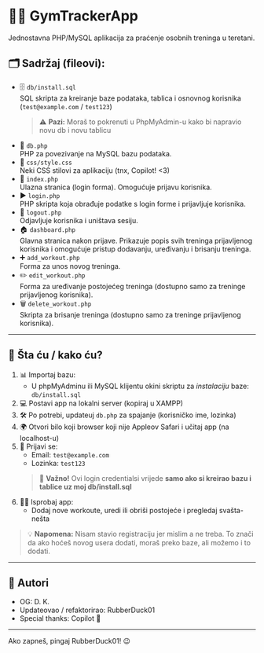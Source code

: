 # 🏋️‍♂️ GymTrackerApp
Jednostavna PHP/MySQL aplikacija za praćenje osobnih treninga u teretani.

## 🗂️ Sadržaj (fileovi):
- 🗄️ `db/install.sql`  
  SQL skripta za kreiranje baze podataka, tablica i osnovnog korisnika (`test@example.com` / `test123`)
  > ⚠️ **Pazi:**
  > Moraš to pokrenuti u PhpMyAdmin-u kako bi napravio novu db i novu tablicu
- 🔌 `db.php`  
  PHP za povezivanje na MySQL bazu podataka.
- 🎨 `css/style.css`  
  Neki CSS stilovi za aplikaciju (tnx, Copilot! <3)
- 🔑 `index.php`  
  Ulazna stranica (login forma). Omogućuje prijavu korisnika.
- ▶️ `login.php`  
  PHP skripta koja obrađuje podatke s login forme i prijavljuje korisnika.
- 🚪 `logout.php`  
  Odjavljuje korisnika i uništava sesiju.
- 🏠 `dashboard.php`  
  Glavna stranica nakon prijave. Prikazuje popis svih treninga prijavljenog korisnika i omogućuje pristup dodavanju, uređivanju i brisanju treninga.
- ➕ `add_workout.php`  
  Forma za unos novog treninga.
- ✏️ `edit_workout.php`  
  Forma za uređivanje postojećeg treninga (dostupno samo za treninge prijavljenog korisnika).
- 🗑️ `delete_workout.php`  
  Skripta za brisanje treninga (dostupno samo za treninge prijavljenog korisnika).

---

## 📝 Šta ću / kako ću?
1. 📊 Importaj bazu:
    - U phpMyAdminu ili MySQL klijentu okini skriptu za *instalaciju* baze: `db/install.sql`
2. 💻 Postavi app na lokalni server (kopiraj u XAMPP)
3. 🛠️ Po potrebi, updateuj `db.php` za spajanje (korisničko ime, lozinka)
4. 🌍 Otvori bilo koji browser koji nije Appleov Safari i učitaj app (na localhost-u)
5. 🔐 Prijavi se:
   - Email: `test@example.com`
   - Lozinka: `test123`
   > 🚨 **Važno!** 
   > Ovi login credentialsi vrijede **samo ako si kreirao bazu i tablice uz moj db/install.sql**
6. 🏋️‍♂️ Isprobaj app:
   - Dodaj nove workoute, uredi ili obriši postojeće i pregledaj svašta-nešta

> 💡 **Napomena:**
> Nisam stavio registraciju jer mislim a ne treba. To znači da ako hoćeš novog usera dodati, moraš preko baze, ali možemo i to dodati.

---

## 🤝 Autori
- OG: D. K.
- Updateovao / refaktorirao: RubberDuck01
- Special thanks: Copilot 🤖

---

Ako zapneš, pingaj RubberDuck01! 😉